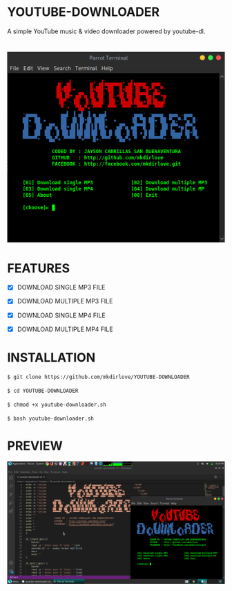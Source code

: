 # YOUTUBE-DOWNLOADER
A simple YouTube music &amp; video downloader powered by youtube-dl.
#
![FIRST RUN OF MY TOOL](https://github.com/mkdirlove/YOUTUBE-DOWNLOADER/blob/master/main.png)
#
# FEATURES
- [x] DOWNLOAD SINGLE MP3 FILE

- [x] DOWNLOAD MULTIPLE MP3 FILE

- [x] DOWNLOAD SINGLE MP4 FILE

- [x] DOWNLOAD MULTIPLE MP4 FILE
#
# INSTALLATION

    $ git clone https://github.com/mkdirlove/YOUTUBE-DOWNLOADER
    
    $ cd YOUTUBE-DOWNLOADER
    
    $ chmod +x youtube-downloader.sh
    
    $ bash youtube-downloader.sh
    
# PREVIEW
![FIRST RUN OF MY TOOL](https://github.com/mkdirlove/YOUTUBE-DOWNLOADER/blob/master/preview.png)
#
